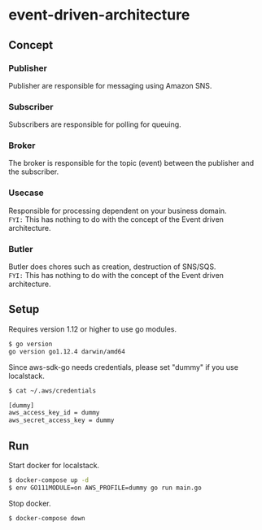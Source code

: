 # event-driven-architecture

## Concept

### Publisher

Publisher are responsible for messaging using Amazon SNS.

### Subscriber

Subscribers are responsible for polling for queuing.

### Broker

The broker is responsible for the topic (event) between the publisher and the subscriber.

### Usecase

Responsible for processing dependent on your business domain.  
`FYI:` This has nothing to do with the concept of the Event driven architecture.

### Butler

Butler does chores such as creation, destruction of SNS/SQS.  
`FYI:` This has nothing to do with the concept of the Event driven architecture. 

## Setup

Requires version 1.12 or higher to use go modules.

```bash
$ go version
go version go1.12.4 darwin/amd64
```

Since aws-sdk-go needs credentials, please set "dummy" if you use localstack.

```bash
$ cat ~/.aws/credentials

[dummy]
aws_access_key_id = dummy
aws_secret_access_key = dummy 
```

## Run

Start docker for localstack.

```bash
$ docker-compose up -d
$ env GO111MODULE=on AWS_PROFILE=dummy go run main.go
```

Stop docker.

```bash
$ docker-compose down
```
